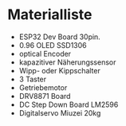 # Materialliste
- ESP32 Dev Board 30pin.
- 0.96 OLED SSD1306
- optical Encoder
- kapazitiver Näherungssensor
- Wipp- oder Kippschalter
- 3 Taster
- Getriebemotor
- DRV8871 Board
- DC Step Down Board LM2596
- Digitalservo Miuzei 20kg
